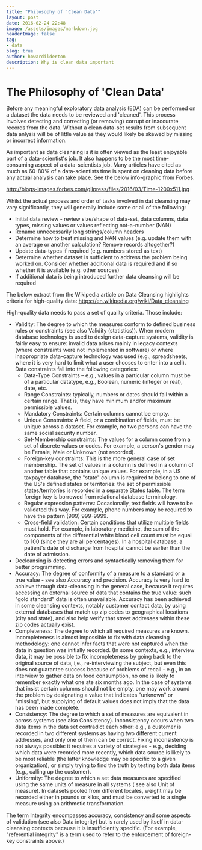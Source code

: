 ```yaml
---
title: "Philosophy of 'Clean Data'"
layout: post
date: 2016-02-24 22:48
image: /assets/images/markdown.jpg
headerImage: false
tag:
- data
blog: true
author: howardilderton
description: Why is clean data important
---
```


# The Philosophy of 'Clean Data' 

Before any meaningful exploratory data analysis (EDA) can be performed on a dataset the data needs to be reviewed and 'cleaned'. This process involves detecting and correcting (or removing) corrupt or inaccurate records from the data. Without a clean data-set results from subsequent data anlysis will be of little value as they would likely be skewed by missing or incorrect information.

As important as data cleansing is it is often viewed as the least enjoyable part of a data-scientist's job. It also happens to be the most time-consuming aspect of a data-scientists job. Many articles have cited as much as 60-80% of a data-scientists time is spent on cleaning data before any actual analysis can take place. See the below info-graphic from Forbes.

http://blogs-images.forbes.com/gilpress/files/2016/03/Time-1200x511.jpg

Whilst the actual process and order of tasks involved in dat cleansing may vary significantly, they will generally include some or all of the following:

 - Initial data review - review size/shape of data-set, data columns, data types, missing values or values reflecting not-a-number (NAN)
 - Rename unnecessarily long strings/column headers
 - Determine how to treat missing and NAN values (e.g. update them with an average or another calculation? Remove records altogether?)
 - Update data-types if required (e.g. numbers stored as text)
 - Determine whether dataset is sufficient to address the problem being worked on. Consider whether additional data is required and if so whether it is available (e.g. other sources)
 - If additional data is being introduced further data cleansing will be required

The below extract from the Wikipedia article on Data Cleansing highlights criteria for high-quality data:
https://en.wikipedia.org/wiki/Data_cleansing

High-quality data needs to pass a set of quality criteria. Those include:
 - Validity: The degree to which the measures conform to defined business rules or constraints (see also Validity (statistics)). When modern database technology is used to design data-capture systems, validity is fairly easy to ensure: invalid data arises mainly in legacy contexts (where constraints were not implemented in software) or where inappropriate data-capture technology was used (e.g., spreadsheets, where it is very hard to limit what a user chooses to enter into a cell). Data constraints fall into the following categories:
   - Data-Type Constraints – e.g., values in a particular column must be of a particular datatype, e.g., Boolean, numeric (integer or real), date, etc.
   - Range Constraints: typically, numbers or dates should fall within a certain range. That is, they have minimum and/or maximum permissible values.
   - Mandatory Constraints: Certain columns cannot be empty.
   - Unique Constraints: A field, or a combination of fields, must be unique across a dataset. For example, no two persons can have the same social security number.
   - Set-Membership constraints: The values for a column come from a set of discrete values or codes. For example, a person's gender may be Female, Male or Unknown (not recorded).
   - Foreign-key constraints: This is the more general case of set membership. The set of values in a column is defined in a column of another table that contains unique values. For example, in a US taxpayer database, the "state" column is required to belong to one of the US's defined states or territories: the set of permissible states/territories is recorded in a separate States table. The term foreign key is borrowed from relational database terminology.
   - Regular expression patterns: Occasionally, text fields will have to be validated this way. For example, phone numbers may be required to have the pattern (999) 999-9999.
   - Cross-field validation: Certain conditions that utilize multiple fields must hold. For example, in laboratory medicine, the sum of the components of the differential white blood cell count must be equal to 100 (since they are all percentages). In a hospital database, a patient's date of discharge from hospital cannot be earlier than the date of admission.
 - Decleansing is detecting errors and syntactically removing them for better programming.
 - Accuracy: The degree of conformity of a measure to a standard or a true value - see also Accuracy and precision. Accuracy is very hard to achieve through data-cleansing in the general case, because it requires accessing an external source of data that contains the true value: such "gold standard" data is often unavailable. Accuracy has been achieved in some cleansing contexts, notably customer contact data, by using external databases that match up zip codes to geographical locations (city and state), and also help verify that street addresses within these zip codes actually exist.
 - Completeness: The degree to which all required measures are known. Incompleteness is almost impossible to fix with data cleansing methodology: one cannot infer facts that were not captured when the data in question was initially recorded. (In some contexts, e.g., interview data, it may be possible to fix incompleteness by going back to the original source of data, i,e., re-interviewing the subject, but even this does not guarantee success because of problems of recall - e.g., in an interview to gather data on food consumption, no one is likely to remember exactly what one ate six months ago. In the case of systems that insist certain columns should not be empty, one may work around the problem by designating a value that indicates "unknown" or "missing", but supplying of default values does not imply that the data has been made complete.
 - Consistency: The degree to which a set of measures are equivalent in across systems (see also Consistency). Inconsistency occurs when two data items in the data set contradict each other: e.g., a customer is recorded in two different systems as having two different current addresses, and only one of them can be correct. Fixing inconsistency is not always possible: it requires a variety of strategies - e.g., deciding which data were recorded more recently, which data source is likely to be most reliable (the latter knowledge may be specific to a given organization), or simply trying to find the truth by testing both data items (e.g., calling up the customer).
 - Uniformity: The degree to which a set data measures are specified using the same units of measure in all systems ( see also Unit of measure). In datasets pooled from different locales, weight may be recorded either in pounds or kilos, and must be converted to a single measure using an arithmetic transformation.

The term Integrity encompasses accuracy, consistency and some aspects of validation (see also Data integrity) but is rarely used by itself in data-cleansing contexts because it is insufficiently specific. (For example, "referential integrity" is a term used to refer to the enforcement of foreign-key constraints above.)
